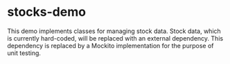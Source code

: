 ﻿# stocks-demo

This demo implements classes for managing stock data.  Stock data, which is currently hard-coded, will be replaced with an external dependency.  This dependency is replaced by a Mockito implementation for the purpose of unit testing. 
